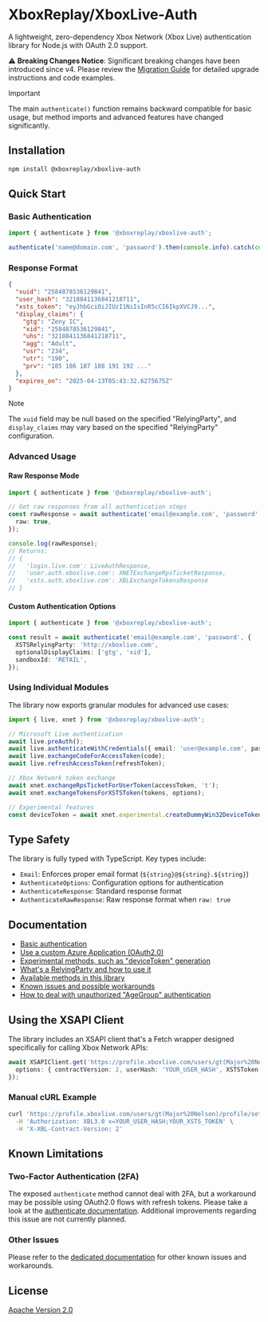 # XboxReplay/XboxLive-Auth

A lightweight, zero-dependency Xbox Network (Xbox Live) authentication library for Node.js with OAuth 2.0 support.

⚠️ **Breaking Changes Notice**: Significant breaking changes have been introduced since v4. Please review the [Migration Guide](https://github.com/XboxReplay/xboxlive-auth/tree/bc/5.0.0/docs/90-Migration_From_v4.md) for detailed upgrade instructions and code examples.

> [!IMPORTANT]
> The main `authenticate()` function remains backward compatible for basic usage, but method imports and advanced features have changed significantly.

## Installation

```bash
npm install @xboxreplay/xboxlive-auth
```

## Quick Start

### Basic Authentication

```typescript
import { authenticate } from '@xboxreplay/xboxlive-auth';

authenticate('name@domain.com', 'password').then(console.info).catch(console.error);
```

### Response Format

```json
{
  "xuid": "2584878536129841",
  "user_hash": "3218841136841218711",
  "xsts_token": "eyJhbGciOiJIUzI1NiIsInR5cCI6IkpXVCJ9...",
  "display_claims": {
    "gtg": "Zeny IC",
    "xid": "2584878536129841",
    "uhs": "3218841136841218711",
    "agg": "Adult",
    "usr": "234",
    "utr": "190",
    "prv": "185 186 187 188 191 192 ..."
  },
  "expires_on": "2025-04-13T05:43:32.6275675Z"
}
```

> [!NOTE]
> The `xuid` field may be null based on the specified "RelyingParty", and `display_claims` may vary based on the specified "RelyingParty" configuration.

### Advanced Usage

#### Raw Response Mode

```typescript
import { authenticate } from '@xboxreplay/xboxlive-auth';

// Get raw responses from all authentication steps
const rawResponse = await authenticate('email@example.com', 'password', {
  raw: true,
});

console.log(rawResponse);
// Returns:
// {
//   'login.live.com': LiveAuthResponse,
//   'user.auth.xboxlive.com': XNETExchangeRpsTicketResponse,
//   'xsts.auth.xboxlive.com': XBLExchangeTokensResponse
// }
```

#### Custom Authentication Options

```typescript
import { authenticate } from '@xboxreplay/xboxlive-auth';

const result = await authenticate('email@example.com', 'password', {
  XSTSRelyingParty: 'http://xboxlive.com',
  optionalDisplayClaims: ['gtg', 'xid'],
  sandboxId: 'RETAIL',
});
```

### Using Individual Modules

The library now exports granular modules for advanced use cases:

```typescript
import { live, xnet } from '@xboxreplay/xboxlive-auth';

// Microsoft Live authentication
await live.preAuth();
await live.authenticateWithCredentials({ email: 'user@example.com', password: 'password' });
await live.exchangeCodeForAccessToken(code);
await live.refreshAccessToken(refreshToken);

// Xbox Network token exchange
await xnet.exchangeRpsTicketForUserToken(accessToken, 't');
await xnet.exchangeTokensForXSTSToken(tokens, options);

// Experimental features
const deviceToken = await xnet.experimental.createDummyWin32DeviceToken();
```

## Type Safety

The library is fully typed with TypeScript. Key types include:

-   `Email`: Enforces proper email format (`${string}@${string}.${string}`)
-   `AuthenticateOptions`: Configuration options for authentication
-   `AuthenticateResponse`: Standard response format
-   `AuthenticateRawResponse`: Raw response format when `raw: true`

## Documentation

-   [Basic authentication](https://github.com/XboxReplay/xboxlive-auth/tree/bc/5.0.0/docs/01-Authenticate.md)
-   [Use a custom Azure Application (OAuth2.0)](https://github.com/XboxReplay/xboxlive-auth/tree/bc/5.0.0/docs/02-Custom_Azure_Application.md)
-   [Experimental methods, such as "deviceToken" generation](https://github.com/XboxReplay/xboxlive-auth/tree/bc/5.0.0/docs/03-Experimental.md)
-   [What's a RelyingParty and how to use it](https://github.com/XboxReplay/xboxlive-auth/tree/bc/5.0.0/docs/04-RelyingParty.md)
-   [Available methods in this library](https://github.com/XboxReplay/xboxlive-auth/tree/bc/5.0.0/docs/05-Methods.md)
-   [Known issues and possible workarounds](https://github.com/XboxReplay/xboxlive-auth/tree/bc/5.0.0/docs/06-Known_Issues.md)
-   [How to deal with unauthorized "AgeGroup" authentication](https://github.com/XboxReplay/xboxlive-auth/tree/bc/5.0.0/docs/07-Detect_Unauthorized_AgeGroup.md)

## Using the XSAPI Client

The library includes an XSAPI client that's a Fetch wrapper designed specifically for calling Xbox Network APIs:

```typescript
await XSAPIClient.get('https://profile.xboxlive.com/users/gt(Major%20Nelson)/profile/settings?settings=Gamerscore', {
  options: { contractVersion: 2, userHash: 'YOUR_USER_HASH', XSTSToken: 'YOUR_XSTS_TOKEN' },
});
```

### Manual cURL Example

```bash
curl 'https://profile.xboxlive.com/users/gt(Major%20Nelson)/profile/settings?settings=Gamerscore' \
  -H 'Authorization: XBL3.0 x=YOUR_USER_HASH;YOUR_XSTS_TOKEN' \
  -H 'X-XBL-Contract-Version: 2'
```

## Known Limitations

### Two-Factor Authentication (2FA)

The exposed `authenticate` method cannot deal with 2FA, but a workaround may be possible using OAuth2.0 flows with refresh tokens. Please take a look at the [authenticate documentation](https://github.com/XboxReplay/xboxlive-auth/tree/bc/5.0.0/docs/01-Authenticate.md). Additional improvements regarding this issue are not currently planned.

### Other Issues

Please refer to the [dedicated documentation](https://github.com/XboxReplay/xboxlive-auth/tree/bc/5.0.0/docs/06-Known_Issues.md) for other known issues and workarounds.

## License

[Apache Version 2.0](https://github.com/XboxReplay/xboxlive-auth/tree/bc/5.0.0/LICENSE)
